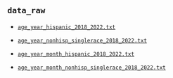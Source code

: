 ## `data_raw`

- [`age_year_hispanic_2018_2022.txt`](https://wonder.cdc.gov/controller/saved/D176/D289F635)
- [`age_year_nonhisp_singlerace_2018_2022.txt`](https://wonder.cdc.gov/controller/saved/D176/D289F636)

- [`age_year_month_hispanic_2018_2022.txt`](https://wonder.cdc.gov/controller/saved/D176/D289F637)
- [`age_year_month_nonhisp_singlerace_2018_2022.txt`](https://wonder.cdc.gov/controller/saved/D176/D289F638)